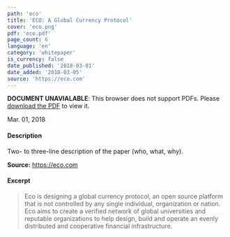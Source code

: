 ```yaml
---
path: 'eco'
title: 'ECO: A Global Currency Protocol'
cover: 'eco.png'
pdf: 'eco.pdf'
page_count: 6
language: 'en'
category: 'whitepaper'
is_currency: false
date_published: '2018-03-01'
date_added: '2018-03-05'
source: 'https://eco.com'
---
```


<object class="pdf_embed" data="/assets/pdf/eco.pdf" type="application/pdf" width="100%" height="100%">
   <p><b>DOCUMENT UNAVIALABLE</b>: This browser does not support PDFs. Please <a href="/assets/pdf/eco.pdf">download the PDF</a> to view it.</p>
</object>

Mar. 01, 2018

#### Description
Two- to three-line description of the paper (who, what, why).

**Source:** https://eco.com

#### Excerpt
> Eco is designing a global currency protocol, an open source platform that is not controlled by any single individual, organization or nation.  Eco aims to create a verified network of global universities and reputable organizations to help design, build and operate an evenly distributed and cooperative financial infrastructure.
